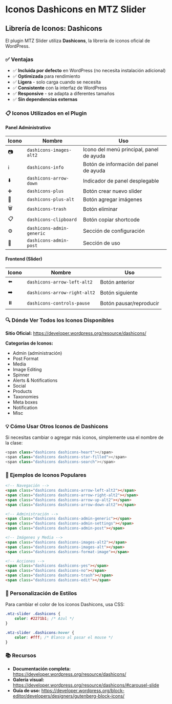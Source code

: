 # Iconos Dashicons en MTZ Slider

## Librería de Iconos: Dashicons

El plugin MTZ Slider utiliza **Dashicons**, la librería de iconos oficial de WordPress.

### ✅ Ventajas

- ✅ **Incluida por defecto** en WordPress (no necesita instalación adicional)
- ✅ **Optimizada** para rendimiento
- ✅ **Ligera** - solo carga cuando se necesita
- ✅ **Consistente** con la interfaz de WordPress
- ✅ **Responsive** - se adapta a diferentes tamaños
- ✅ **Sin dependencias externas**

### 📋 Iconos Utilizados en el Plugin

#### Panel Administrativo

| Icono | Nombre | Uso |
|-------|--------|-----|
| 📷 | `dashicons-images-alt2` | Icono del menú principal, panel de ayuda |
| ℹ️ | `dashicons-info` | Botón de información del panel de ayuda |
| ⬇️ | `dashicons-arrow-down` | Indicador de panel desplegable |
| ➕ | `dashicons-plus` | Botón crear nuevo slider |
| 🔲 | `dashicons-plus-alt` | Botón agregar imágenes |
| 🗑️ | `dashicons-trash` | Botón eliminar |
| 📋 | `dashicons-clipboard` | Botón copiar shortcode |
| ⚙️ | `dashicons-admin-generic` | Sección de configuración |
| 📝 | `dashicons-admin-post` | Sección de uso |

#### Frontend (Slider)

| Icono | Nombre | Uso |
|-------|--------|-----|
| ⬅️ | `dashicons-arrow-left-alt2` | Botón anterior |
| ➡️ | `dashicons-arrow-right-alt2` | Botón siguiente |
| ⏸️ | `dashicons-controls-pause` | Botón pausar/reproducir |

### 🔍 Dónde Ver Todos los Iconos Disponibles

**Sitio Oficial:**
https://developer.wordpress.org/resource/dashicons/

**Categorías de Iconos:**
- Admin (administración)
- Post Format
- Media
- Image Editing
- Spinner
- Alerts & Notifications
- Social
- Products
- Taxonomies
- Meta boxes
- Notification
- Misc

### 💡 Cómo Usar Otros Iconos de Dashicons

Si necesitas cambiar o agregar más iconos, simplemente usa el nombre de la clase:

```php
<span class="dashicons dashicons-heart"></span>
<span class="dashicons dashicons-star-filled"></span>
<span class="dashicons dashicons-search"></span>
```

### 📖 Ejemplos de Iconos Populares

```html
<!-- Navegación -->
<span class="dashicons dashicons-arrow-left-alt2"></span>
<span class="dashicons dashicons-arrow-right-alt2"></span>
<span class="dashicons dashicons-arrow-up-alt2"></span>
<span class="dashicons dashicons-arrow-down-alt2"></span>

<!-- Administración -->
<span class="dashicons dashicons-admin-generic"></span>
<span class="dashicons dashicons-admin-settings"></span>
<span class="dashicons dashicons-admin-post"></span>

<!-- Imágenes y Media -->
<span class="dashicons dashicons-images-alt2"></span>
<span class="dashicons dashicons-images-alt"></span>
<span class="dashicons dashicons-format-image"></span>

<!-- Acciones -->
<span class="dashicons dashicons-yes"></span>
<span class="dashicons dashicons-no"></span>
<span class="dashicons dashicons-trash"></span>
<span class="dashicons dashicons-edit"></span>
```

### 🎨 Personalización de Estilos

Para cambiar el color de los iconos Dashicons, usa CSS:

```css
.mtz-slider .dashicons {
    color: #2271b1; /* Azul */
}

.mtz-slider .dashicons:hover {
    color: #fff; /* Blanco al pasar el mouse */
}
```

### 📚 Recursos

- **Documentación completa:** https://developer.wordpress.org/resource/dashicons/
- **Galería visual:** https://developer.wordpress.org/resource/dashicons/#carousel-slide
- **Guía de uso:** https://developer.wordpress.org/block-editor/developers/designers/gutenberg-block-icons/

